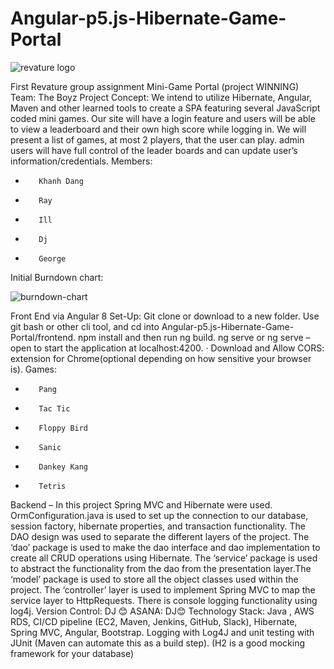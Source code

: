 # Angular-p5.js-Hibernate-Game-Portal

![revature logo](https://revature.com/wp-content/uploads/2017/12/revature-logo-600x219.png)


First Revature group assignment
Mini-Game Portal (project WINNING)
Team: The Boyz
Project Concept: We intend to utilize Hibernate, Angular, Maven and other learned tools to create a SPA featuring several JavaScript coded mini games. Our site will have a login feature and users will be able to view a leaderboard and their own high score while logging in.  We will present a list of games, at most 2 players, that the user can play. admin users will have full control of the leader boards and can update user’s information/credentials. 
Members:
-        Khanh Dang
-        Ray
-        Ill
-        Dj
-        George

Initial Burndown chart:

![burndown-chart](https://ibb.co/2PqcFDb)

Front End via Angular 8 Set-Up:
Git clone or download to a new folder.
Use git bash or other cli tool, and cd into Angular-p5.js-Hibernate-Game-Portal/frontend.
npm install and then run ng build.
ng serve or ng serve –open to start the application at localhost:4200.
·        Download and Allow CORS: extension for Chrome(optional depending on how sensitive your browser is).
Games:
-        Pang
-        Tac Tic
-        Floppy Bird
-        Sanic
-        Dankey Kang
-        Tetris
Backend – 
In this project Spring MVC and Hibernate were used. OrmConfiguration.java is used to set up the connection to our database, session factory, hibernate properties, and transaction functionality. The DAO design was used to separate the different layers of the project. The ‘dao’ package is used to make the dao interface and dao implementation to create all CRUD operations using Hibernate. The ‘service’ package is used to abstract the functionality from the dao from the presentation layer.The ‘model’ package is used to store all the object classes used within the project. The ‘controller’ layer is used to implement Spring MVC to map the service layer to HttpRequests. There is console logging functionality using log4j.
Version Control: DJ 😊
ASANA: DJ😊
Technology Stack:
Java , AWS
RDS, CI/CD pipeline (EC2, Maven, Jenkins, GitHub, Slack), Hibernate, Spring
MVC, Angular, Bootstrap.
Logging
with Log4J and unit testing with JUnit (Maven can automate this as a build
step).
(H2 is a
good mocking framework for your database) 
 
 
